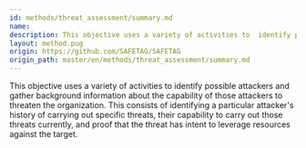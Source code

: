 ```yaml
---
id: methods/threat_assessment/summary.md
name: 
description: This objective uses a variety of activities to  identify possible attackers and gather background information about the capability of those attackers to threaten the organization. This consists of identifying a particular attacker's...
layout: method.pug
origin: https://github.com/SAFETAG/SAFETAG
origin_path: master/en/methods/threat_assessment/summary.md
---
```


This objective uses a variety of activities to  identify possible attackers and gather background information about the capability of those attackers to threaten the organization. This consists of identifying a particular attacker's history of carrying out specific threats, their capability to carry out those threats currently, and proof that the threat has intent to leverage resources against the target.


